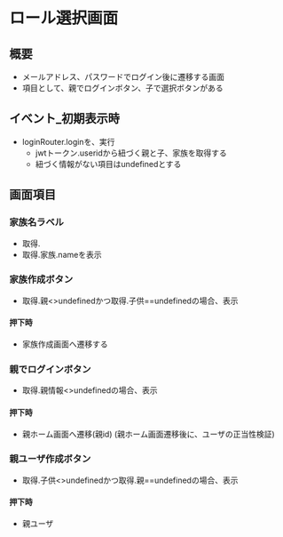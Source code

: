 # ロール選択画面

## 概要
- メールアドレス、パスワードでログイン後に遷移する画面
- 項目として、親でログインボタン、子で選択ボタンがある

## イベント_初期表示時
- loginRouter.loginを、実行
  - jwtトークン.useridから紐づく親と子、家族を取得する
  - 紐づく情報がない項目はundefinedとする

## 画面項目

### 家族名ラベル
- 取得.
- 取得.家族.nameを表示

### 家族作成ボタン
- 取得.親<>undefinedかつ取得.子供==undefinedの場合、表示

#### 押下時
- 家族作成画面へ遷移する

### 親でログインボタン
- 取得.親情報<>undefinedの場合、表示

#### 押下時
- 親ホーム画面へ遷移(親id)
(親ホーム画面遷移後に、ユーザの正当性検証)

### 親ユーザ作成ボタン
- 取得.子供<>undefinedかつ取得.親==undefinedの場合、表示

#### 押下時
- 親ユーザ





